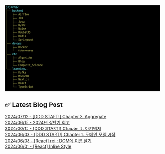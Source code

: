 ![image](./image/231205.png)

## ✅ Latest Blog Post

[2024/07/12 - [DDD START!] Chapter 3. Aggregate](http://blog.naver.com/ds4ouj/223510836404?fromRss=true&trackingCode=rss) <br/>
[2024/06/15 - 2024년 상반기 회고](http://blog.naver.com/ds4ouj/223480451555?fromRss=true&trackingCode=rss) <br/>
[2024/06/15 - [DDD START!] Chapter 2. 아키텍처](http://blog.naver.com/ds4ouj/223480261147?fromRss=true&trackingCode=rss) <br/>
[2024/06/08 - [DDD START!] Chapter 1. 도메인 모델 시작](http://blog.naver.com/ds4ouj/223473284791?fromRss=true&trackingCode=rss) <br/>
[2024/06/08 - [React] ref : DOM에 이름 달기](http://blog.naver.com/ds4ouj/223473065809?fromRss=true&trackingCode=rss) <br/>
[2024/06/01 - [React] Inline Style](http://blog.naver.com/ds4ouj/223465800694?fromRss=true&trackingCode=rss) <br/>
